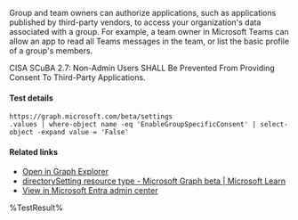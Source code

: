 Group and team owners can authorize applications, such as applications published by third-party vendors, to access your organization's data associated with a group. For example, a team owner in Microsoft Teams can allow an app to read all Teams messages in the team, or list the basic profile of a group's members.

CISA SCuBA 2.7: Non-Admin Users SHALL Be Prevented From Providing Consent To Third-Party Applications.

#### Test details
```
https://graph.microsoft.com/beta/settings
.values | where-object name -eq 'EnableGroupSpecificConsent' | select-object -expand value = 'False'
```

#### Related links

- [Open in Graph Explorer](https://developer.microsoft.com/en-us/graph/graph-explorer?request=settings&method=GET&version=beta&GraphUrl=https://graph.microsoft.com)
- [directorySetting resource type - Microsoft Graph beta | Microsoft Learn](https://learn.microsoft.com/en-us/graph/api/resources/directorysetting)
- [View in Microsoft Entra admin center](https://portal.azure.com/#view/Microsoft_AAD_IAM/ConsentPoliciesMenuBlade/~/UserSettings)

<!--- Results --->
%TestResult%
